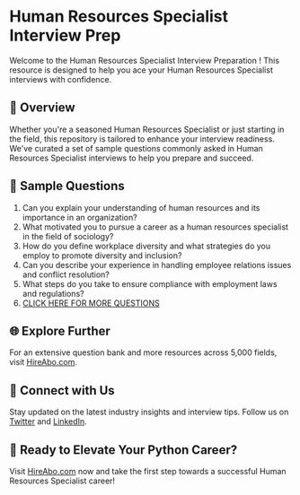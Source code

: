 # Human Resources Specialist Interview Prep

Welcome to the Human Resources Specialist Interview Preparation ! This resource is designed to help you ace your Human Resources Specialist interviews with confidence.

## 🚀 Overview

Whether you're a seasoned Human Resources Specialist or just starting in the field, this repository is tailored to enhance your interview readiness. We've curated a set of sample questions commonly asked in Human Resources Specialist interviews to help you prepare and succeed.

## 📝 Sample Questions

1. Can you explain your understanding of human resources and its importance in an organization?
2. What motivated you to pursue a career as a human resources specialist in the field of sociology?
3. How do you define workplace diversity and what strategies do you employ to promote diversity and inclusion?
4. Can you describe your experience in handling employee relations issues and conflict resolution?
5. What steps do you take to ensure compliance with employment laws and regulations?
6. [CLICK HERE FOR MORE QUESTIONS](https://hireabo.com/job/7_1_14/Human%20Resources%20Specialist)

## 🌐 Explore Further

For an extensive question bank and more resources across 5,000 fields, visit [HireAbo.com](https://www.hireabo.com).

## 📱 Connect with Us

Stay updated on the latest industry insights and interview tips. Follow us on [Twitter](https://twitter.com/hireabo) and [LinkedIn](https://www.linkedin.com/in/hire-abo-3609972a8/).

## 🚀 Ready to Elevate Your Python Career?

Visit [HireAbo.com](https://www.hireabo.com) now and take the first step towards a successful Human Resources Specialist career!